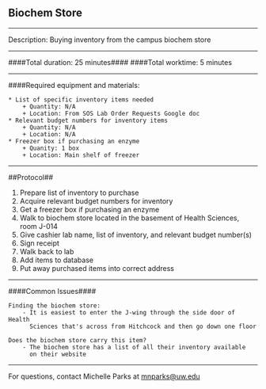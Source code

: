 Biochem Store
-------------
- - - - - - - - - - - - - - - - - - - - - - - - - - - - - - - - - - - - - - - -
Description: Buying inventory from the campus biochem store

- - - - - - - - - - - - - - - - - - - - - - - - - - - - - - - - - - - - - - - -
####Total duration: 25 minutes####
####Total worktime: 5 minutes

- - - - - - - - - - - - - - - - - - - - - - - - - - - - - - - - - - - - - - - -

####Required equipment and materials:  

    * List of specific inventory items needed  
        + Quantity: N/A
        + Location: From SOS Lab Order Requests Google doc  
    * Relevant budget numbers for inventory items  
        + Quantity: N/A  
        + Location: N/A
    * Freezer box if purchasing an enzyme
        + Quanity: 1 box
        + Location: Main shelf of freezer
- - - - - - - - - - - - - - - - - - - - - - - - - - - - - - - - - - - - - - - -

##Protocol##

1. Prepare list of inventory to purchase
2. Acquire relevant budget numbers for inventory
3. Get a freezer box if purchasing an enzyme
4. Walk to biochem store located in the basement of Health Sciences, room J-014 
5. Give cashier lab name, list of inventory, and relevant budget number(s)
6. Sign receipt
7. Walk back to lab
8. Add items to database
9. Put away purchased items into correct address

- - - - - - - - - - - - - - - - - - - - - - - - - - - - - - - - - - - - - - - - 

####Common Issues####

    Finding the biochem store:
        - It is easiest to enter the J-wing through the side door of Health 
          Sciences that's across from Hitchcock and then go down one floor
          
    Does the biochem store carry this item?
        - The biochem store has a list of all their inventory available
          on their website
- - - - - - - - - - - - - - - - - - - - - - - - - - - - - - - - - - - - - - - -

For questions, contact Michelle Parks at mnparks@uw.edu

